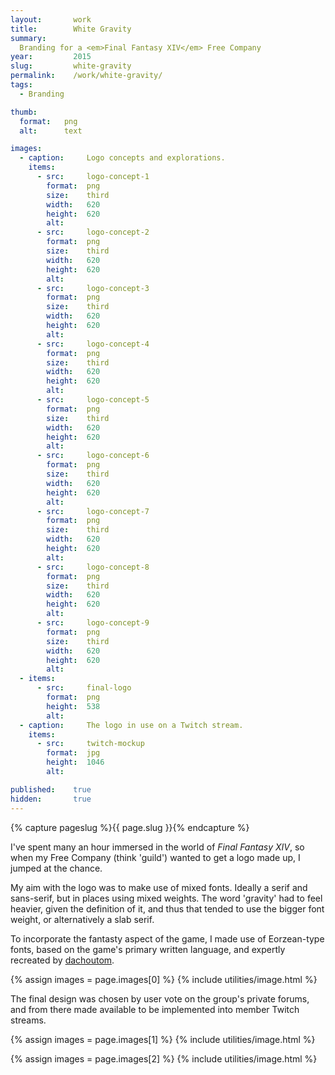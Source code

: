 ```yaml
---
layout:       work
title:        White Gravity
summary:      
  Branding for a <em>Final Fantasy XIV</em> Free Company
year:         2015
slug:         white-gravity
permalink:    /work/white-gravity/
tags:
  - Branding

thumb:
  format:   png
  alt:      text

images:
  - caption:     Logo concepts and explorations.
    items:
      - src:     logo-concept-1
        format:  png
        size:    third
        width:   620
        height:  620
        alt:     
      - src:     logo-concept-2
        format:  png
        size:    third
        width:   620
        height:  620
        alt:     
      - src:     logo-concept-3
        format:  png
        size:    third
        width:   620
        height:  620
        alt:     
      - src:     logo-concept-4
        format:  png
        size:    third
        width:   620
        height:  620
        alt:     
      - src:     logo-concept-5
        format:  png
        size:    third
        width:   620
        height:  620
        alt:     
      - src:     logo-concept-6
        format:  png
        size:    third
        width:   620
        height:  620
        alt:     
      - src:     logo-concept-7
        format:  png
        size:    third
        width:   620
        height:  620
        alt:     
      - src:     logo-concept-8
        format:  png
        size:    third
        width:   620
        height:  620
        alt:     
      - src:     logo-concept-9
        format:  png
        size:    third
        width:   620
        height:  620
        alt:     
  - items:
      - src:     final-logo
        format:  png
        height:  538
        alt:     
  - caption:     The logo in use on a Twitch stream.
    items:
      - src:     twitch-mockup
        format:  jpg
        height:  1046
        alt:     

published:    true
hidden:       true
---
```

{% capture pageslug %}{{ page.slug }}{% endcapture %}

I've spent many an hour immersed in the world of <em>Final Fantasy XIV</em>, so when my Free Company (think 'guild') wanted to get a logo made up, I jumped at the chance.

My aim with the logo was to make use of mixed fonts. Ideally a serif and sans-serif, but in places using mixed weights. The word 'gravity' had to feel heavier, given the definition of it, and thus that tended to use the bigger font weight, or alternatively a slab serif.

To incorporate the fantasty aspect of the game, I made use of Eorzean-type fonts, based on the game's primary written language, and expertly recreated by [dachoutom](http://dachoutom.org/ffxiv/fonts.html).

{% assign images = page.images[0] %}
{% include utilities/image.html %}

The final design was chosen by user vote on the group's private forums, and from there made available to be implemented into member Twitch streams.

{% assign images = page.images[1] %}
{% include utilities/image.html %}

{% assign images = page.images[2] %}
{% include utilities/image.html %}
